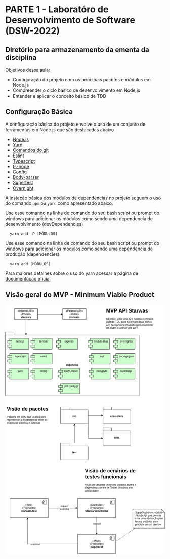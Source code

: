# PARTE 1 - Laboratóro de Desenvolvimento de Software (DSW-2022)

## Diretório para armazenamento da ementa da disciplina

Objetivos dessa aula:
- Configuração do projeto com os principais pacotes e módulos em Node.js
- Compreender o ciclo básico de desenvolvimento em Node.js
- Entender e aplicar o conceito básico de TDD



## Configuração Básica
A configuração básica do projeto envolve o uso de um conjunto de ferramentas em Node.js que são destacadas abaixo
- [Node.js](https://nodejs.dev/en/)
- [Yarn](https://yarnpkg.com/)
- [Comandos do git](https://gist.github.com/leocomelli/2545add34e4fec21ec16)
- [Eslint](https://eslint.org/)
- [Typescript](https://www.typescriptlang.org/)
- [ts-node](https://typestrong.org/ts-node/)
- [Config](https://github.com/node-config/node-config)
- [Body-parser](https://github.com/expressjs/body-parser)
- [Supertest](https://github.com/visionmedia/supertest)
- [Overnight](https://github.com/seanpmaxwell/overnight/tree/master)

A instação básica dos módulos de dependencias no projeto seguem o uso do comando `npm` ou `yarn` como apresentado abaixo.

Use esse comando na linha de comando do seu bash script ou prompt do windows para adicionar os módulos como sendo uma dependencia de desenvolvimento (devDependencies)

```
  yarn add -D [MÓDULOS]
```

Use esse comando na linha de comando do seu bash script ou prompt do windows para adicionar os módulos como sendo uma dependencia de produção (dependencies)

```
  yarn add [MÓDULOS]
```

Para maiores detalhes sobre o uso do yarn acessar a página de [documentação oficial ](https://classic.yarnpkg.com/lang/en/docs/usage/)

## Visão geral do MVP - Minimum Viable Product

![MVP](https://github.com/aceiro/fatec-dsw-2022/blob/aula02.done.step1/diagrams/disciplinas-desenhos-dsw-2022.drawio.png?raw=true)
